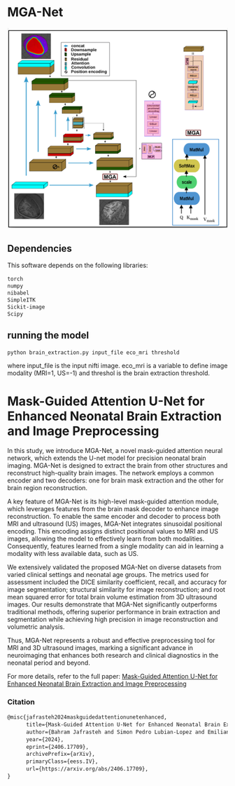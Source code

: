 # MGA-Net

![MGA-Net Architecture](https://github.com/BahramJafrasteh/MGA-Net/blob/main/figures/Network_Architecture.png)

## Dependencies
This software depends on the following libraries:
```
torch
numpy
nibabel
SimpleITK
Sickit-image
Scipy
```
## running the model
```
python brain_extraction.py input_file eco_mri threshold
```
where input_file is the input nifti image. eco_mri is a variable to define image modality (MRI=1, US=-1) and threshol is the brain extraction threshold.
    
# Mask-Guided Attention U-Net for Enhanced Neonatal Brain Extraction and Image Preprocessing

In this study, we introduce MGA-Net, a novel mask-guided attention neural network, which extends the U-net model for precision neonatal brain imaging. MGA-Net is designed to extract the brain from other structures and reconstruct high-quality brain images. The network employs a common encoder and two decoders: one for brain mask extraction and the other for brain region reconstruction.

A key feature of MGA-Net is its high-level mask-guided attention module, which leverages features from the brain mask decoder to enhance image reconstruction. To enable the same encoder and decoder to process both MRI and ultrasound (US) images, MGA-Net integrates sinusoidal positional encoding. This encoding assigns distinct positional values to MRI and US images, allowing the model to effectively learn from both modalities. Consequently, features learned from a single modality can aid in learning a modality with less available data, such as US.

We extensively validated the proposed MGA-Net on diverse datasets from varied clinical settings and neonatal age groups. The metrics used for assessment included the DICE similarity coefficient, recall, and accuracy for image segmentation; structural similarity for image reconstruction; and root mean squared error for total brain volume estimation from 3D ultrasound images. Our results demonstrate that MGA-Net significantly outperforms traditional methods, offering superior performance in brain extraction and segmentation while achieving high precision in image reconstruction and volumetric analysis.


Thus, MGA-Net represents a robust and effective preprocessing tool for MRI and 3D ultrasound images, marking a significant advance in neuroimaging that enhances both research and clinical diagnostics in the neonatal period and beyond.

For more details, refer to the full paper: [Mask-Guided Attention U-Net for Enhanced Neonatal Brain Extraction and Image Preprocessing](https://arxiv.org/abs/2406.17709)

### Citation
```apache
@misc{jafrasteh2024maskguidedattentionunetenhanced,
      title={Mask-Guided Attention U-Net for Enhanced Neonatal Brain Extraction and Image Preprocessing}, 
      author={Bahram Jafrasteh and Simon Pedro Lubian-Lopez and Emiliano Trimarco and Macarena Roman Ruiz and Carmen Rodriguez Barrios and Yolanda Marin Almagro and Isabel Benavente-Fernandez},
      year={2024},
      eprint={2406.17709},
      archivePrefix={arXiv},
      primaryClass={eess.IV},
      url={https://arxiv.org/abs/2406.17709}, 
}
